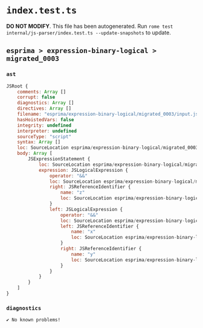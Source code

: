 # `index.test.ts`

**DO NOT MODIFY**. This file has been autogenerated. Run `rome test internal/js-parser/index.test.ts --update-snapshots` to update.

## `esprima > expression-binary-logical > migrated_0003`

### `ast`

```javascript
JSRoot {
	comments: Array []
	corrupt: false
	diagnostics: Array []
	directives: Array []
	filename: "esprima/expression-binary-logical/migrated_0003/input.js"
	hasHoistedVars: false
	integrity: undefined
	interpreter: undefined
	sourceType: "script"
	syntax: Array []
	loc: SourceLocation esprima/expression-binary-logical/migrated_0003/input.js 1:0-2:0
	body: Array [
		JSExpressionStatement {
			loc: SourceLocation esprima/expression-binary-logical/migrated_0003/input.js 1:0-1:11
			expression: JSLogicalExpression {
				operator: "&&"
				loc: SourceLocation esprima/expression-binary-logical/migrated_0003/input.js 1:0-1:11
				right: JSReferenceIdentifier {
					name: "z"
					loc: SourceLocation esprima/expression-binary-logical/migrated_0003/input.js 1:10-1:11 (z)
				}
				left: JSLogicalExpression {
					operator: "&&"
					loc: SourceLocation esprima/expression-binary-logical/migrated_0003/input.js 1:0-1:6
					left: JSReferenceIdentifier {
						name: "x"
						loc: SourceLocation esprima/expression-binary-logical/migrated_0003/input.js 1:0-1:1 (x)
					}
					right: JSReferenceIdentifier {
						name: "y"
						loc: SourceLocation esprima/expression-binary-logical/migrated_0003/input.js 1:5-1:6 (y)
					}
				}
			}
		}
	]
}
```

### `diagnostics`

```
✔ No known problems!

```
